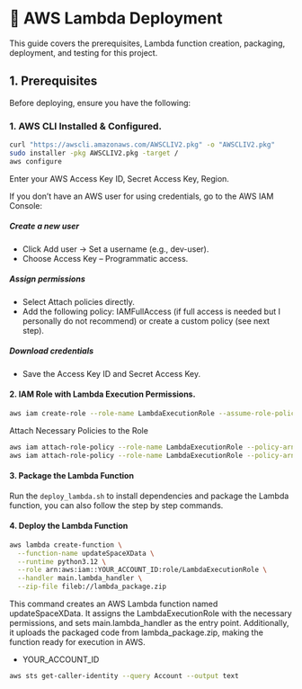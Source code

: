 # 🚀 AWS Lambda Deployment

This guide covers the prerequisites, Lambda function creation, packaging, deployment, and testing for this project.

## 1. Prerequisites

Before deploying, ensure you have the following:

### 1. AWS CLI Installed & Configured.

```bash
curl "https://awscli.amazonaws.com/AWSCLIV2.pkg" -o "AWSCLIV2.pkg"
sudo installer -pkg AWSCLIV2.pkg -target /
aws configure
```
Enter your AWS Access Key ID, Secret Access Key, Region. 

If you don’t have an AWS user for using credentials, go to the AWS IAM Console:

##### Create a new user
* Click Add user → Set a username (e.g., dev-user).
* Choose Access Key – Programmatic access.

##### Assign permissions
* Select Attach policies directly.
* Add the following policy: IAMFullAccess (if full access is needed but I personally do not recommend) or create a custom policy (see next step).

##### Download credentials
* Save the Access Key ID and Secret Access Key.

#### 2. IAM Role with Lambda Execution Permissions.

```bash
aws iam create-role --role-name LambdaExecutionRole --assume-role-policy-document file://trust-policy.json
```
Attach Necessary Policies to the Role

```bash
aws iam attach-role-policy --role-name LambdaExecutionRole --policy-arn arn:aws:iam::aws:policy/AmazonDynamoDBFullAccess
aws iam attach-role-policy --role-name LambdaExecutionRole --policy-arn arn:aws:iam::aws:policy/service-role/AWSLambdaBasicExecutionRole
```

#### 3. Package the Lambda Function
Run the `deploy_lambda.sh` to install dependencies and package the Lambda function, you can also follow the step by step commands.

#### 4. Deploy the Lambda Function

```bash
aws lambda create-function \
  --function-name updateSpaceXData \
  --runtime python3.12 \
  --role arn:aws:iam::YOUR_ACCOUNT_ID:role/LambdaExecutionRole \
  --handler main.lambda_handler \
  --zip-file fileb://lambda_package.zip
```

This command creates an AWS Lambda function named updateSpaceXData. It assigns the LambdaExecutionRole with the necessary permissions, and sets main.lambda_handler as the entry point. Additionally, it uploads the packaged code from lambda_package.zip, making the function ready for execution in AWS.

- YOUR_ACCOUNT_ID
```bash
aws sts get-caller-identity --query Account --output text
```



